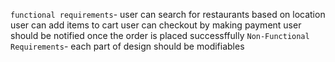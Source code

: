 `functional requirements`-
user can search for restaurants based on location
user can add items to cart
user can checkout by making payment
user should be notified once the order is placed successffully
`Non-Functional Requirements`-
each part of design should be modifiables

